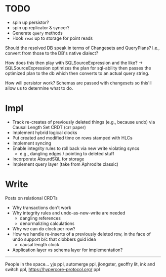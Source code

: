 # TODO
  - spin up persistor?
  - spin up replicator & syncer?
- Generate `query` methods
- Hook `read` up to storage for point reads


Should the resolved DB speak in terms of Changesets and QueryPlans?
I.e., convert from those to the DB's native dialect?

How does this then play with SQLSourceExpression and the like?
-> SQLSourceExpression optimizes the plan for sql-ability then passes the optimized plan to the db which then converts
to an actual query string.

How will persistor work? Schemas are passed with changesets so this'll allow us to determine what to do.

# Impl
- Track re-creates of previously deleted things (e.g., because undo) via Causal Length Set CRDT (crr paper)
- Implement hybrid logical clocks
- Put created and modified time on rows stamped with HLCs
- Implement syncing
- Enable integrity rules to roll back via new write violating syncs
  - e.g., dangling edges / pointing to deleted stuff
- Incorporate AbsurdSQL for storage
- Implement query layer (take from Aphrodite classic)

# Write
Posts on relational CRDTs

- Why transactions don't work
- Why integrity rules and undo-as-new-write are needed
  - dangling references
  - denormalizing calculations
- Why we can do clock per row?
- How we handle re-inserts of a previously deleted row, in the face of undo support b/c that clobbers guid idea
  - causal length clock
- Application layer vs schema layer for implementation?


---
People in the space... yjs ppl, automerge ppl, jlongster, geoffry lit, ink and switch ppl, https://hypercore-protocol.org/ ppl
